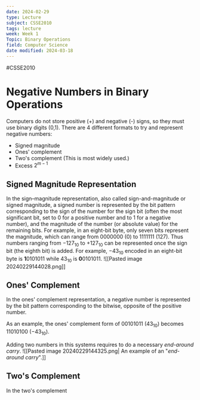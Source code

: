 ```yaml
---
date: 2024-02-29
type: Lecture
subject: CSSE2010
tags: lecture
week: Week 1
Topic: Binary Operations
field: Computer Science
date modified: 2024-03-18
---
```


#CSSE2010

# Negative Numbers in Binary Operations

Computers do not store positive (+) and negative (-) signs, so they must use binary digits (0,1).
There are 4 different formats to try and represent negative numbers:
- Signed magnitude
- Ones' complement
- Two's complement (This is most widely used.)
- Excess $2^{m-1}$

## Signed Magnitude Representation
In the sign–magnitude representation, also called sign-and-magnitude or signed magnitude, a signed number is represented by the bit pattern corresponding to the sign of the number for the sign bit (often the most significant bit, set to 0 for a positive number and to 1 for a negative number), and the magnitude of the number (or absolute value) for the remaining bits. For example, in an eight-bit byte, only seven bits represent the magnitude, which can range from 0000000 (0) to 1111111 (127). Thus numbers ranging from $-127_{10}$ to $+127_{10}$ can be represented once the sign bit (the eighth bit) is added. For example, $-43_{10}$ encoded in an eight-bit byte is **1**0101011 while $43_{10}$ is **0**0101011. 
![[Pasted image 20240229144028.png]]

## Ones' Complement
In the ones' complement representation, a negative number is represented by the bit pattern corresponding to the bitwise, opposite of the positive number.

As an example, the ones' complement form of 00101011 $(43_{10})$ becomes 11010100 ($-43_{10}$). 

Adding two numbers in this systems requires to do a necessary *end-around carry*.
![[Pasted image 20240229144325.png| An example of an "*end-around carry*".]]

## Two's Complement
In the two's complement 